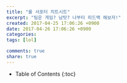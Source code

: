 ```yaml
---
title: "롤 서포터 치트시트"
excerpt: "팀운 게임? 남탓? 나부터 피드백 해보자!"
created: 2017-04-25 17:06:26 +0900
date: 2017-04-26 17:06:26 +0900
categories:
tags: [lol]

comments: true
share: true
---
```


- Table of Contents
  {:toc}

<script src="https://gist.github.com/qvil/0554ffd54f7a1b39bc58ffedb7796293.js"></script>
